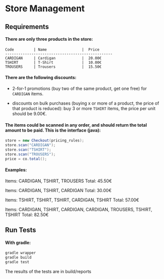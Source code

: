 # Store Management

## Requirements

#### There are only three products in the store:

``` 
Code         | Name                |  Price
-------------------------------------------------
CARDIGAN     | Cardigan            |  20.00€
TSHIRT       | T-Shirt             |  10.00€
TROUSERS     | Trousers            |  15.50€
```

#### There are the following discounts:

* 2-for-1 promotions (buy two of the same product, get one free) for `CARDIGAN` items.

* discounts on bulk purchases (buying x or more of a product, the price of that product is reduced): buy 3 or more `TSHIRT` items, the price per unit should be 9.00€.

#### The items could be scanned in any order, and should return the total amount to be paid. This is the interface (java):

```java
store = new Checkout(pricing_rules);
store.scan("CARDIGAN");
store.scan("TSHIRT");
store.scan("TROUSERS");
price = co.total();
```

#### Examples:

Items: CARDIGAN, TSHIRT, TROUSERS
Total: 45.50€

Items: CARDIGAN, TSHIRT, CARDIGAN
Total: 30.00€

Items: TSHIRT, TSHIRT, TSHIRT, CARDIGAN, TSHIRT
Total: 57.00€

Items: CARDIGAN, TSHIRT, CARDIGAN, CARDIGAN, TROUSERS, TSHIRT, TSHIRT
Total: 82.50€

## Run Tests

#### With gradle:
```java
gradle wrapper
gradle build
gradle test
```

The results of the tests are in build/reports
